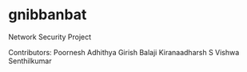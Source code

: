 # gnibbanbat
Network Security Project

Contributors:
Poornesh Adhithya
Girish Balaji
Kiranaadharsh S
Vishwa Senthilkumar

